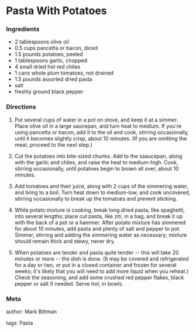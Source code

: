 # Pasta With Potatoes

### Ingredients
 * 2 tablespoons olive oil
 * 0.5 cups pancetta or bacon, diced
 * 1.5 pounds potatoes, peeled
 * 1 tablespoons garlic, chopped
 * 4 small dried hot red chiles
 * 1 cans whole plum tomatoes, not drained
 * 1.5 pounds assorted dried pasta
 * salt
 * freshly ground black pepper

### Directions

1. Put several cups of water in a pot on stove, and keep it at a simmer. Place olive oil in a large saucepan, and turn heat to medium. If you're using pancetta or bacon, add it to the oil and cook, stirring occasionally, until it becomes slightly crisp, about 10 minutes. (If you are omitting the meat, proceed to the next step.)

2. Cut the potatoes into bite-sized chunks.  Add to the saaucepan, along with the garlic and chiles, and raise the heat to medium-high. Cook, stirring occasionally, until potatoes begin to brown all over, about 10 minutes.

3. Add tomatoes and their juice, along with 2 cups of the simmering water, and bring to a boil. Turn heat down to medium-low, and cook uncovered, stirring occasionally to break up the tomatoes and prevent sticking.

4. While potato mixture is cooking, break long dried pasta, like spaghetti, into several lengths; place cut pasta, like ziti, in a bag, and break it up with the back of a pot or a hammer. After potato mixture has simmered for about 10 minutes, add pasta and plenty of salt and pepper to pot. Simmer, stirring and adding the simmering water as necessary; mixture should remain thick and stewy, never dry.

5. When potatoes are tender and pasta quite tender -- this will take 20 minutes or more -- the dish is done. (It may be covered and refrigerated for a day or two, or put in a closed container and frozen for several weeks; it's likely that you will need to add more liquid when you reheat.) Check the seasoning, and add some crushed red pepper flakes, black pepper or salt if needed. Serve hot, in bowls.

### Meta
author: Mark Bittman

tags: Pasta

